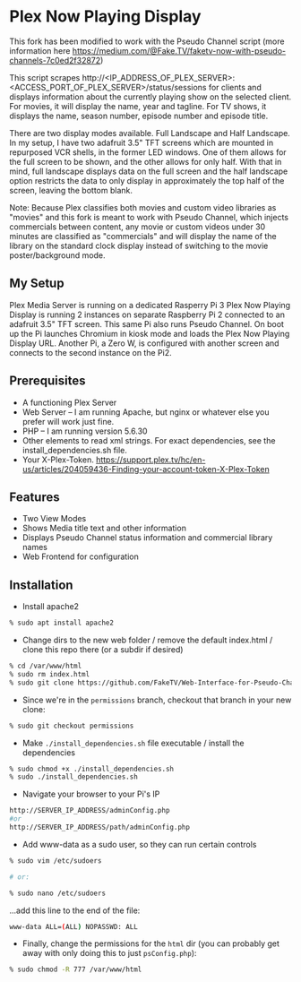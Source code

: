 # Plex Now Playing Display
This fork has been modified to work with the Pseudo Channel script (more information here https://medium.com/@Fake.TV/faketv-now-with-pseudo-channels-7c0ed2f32872)

This script scrapes http://<IP_ADDRESS_OF_PLEX_SERVER>:<ACCESS_PORT_OF_PLEX_SERVER>/status/sessions for clients and displays information about the currently playing show on the selected client. For movies, it will display the name, year and tagline. For TV shows, it displays the name, season number, episode number and episode title. 

There are two display modes available. Full Landscape and Half Landscape. In my setup, I have two adafruit 3.5" TFT screens which are mounted in repurposed VCR shells, in the former LED windows. One of them allows for the full screen to be shown, and the other allows for only half. With that in mind, full landscape displays data on the full screen and the half landscape option restricts the data to only display in approximately the top half of the screen, leaving the bottom blank.

Note: Because Plex classifies both movies and custom video libraries as "movies" and this fork is meant to work with Pseudo Channel, which injects commercials between content, any movie or custom videos under 30 minutes are classified as "commercials" and will display the name of the library on the standard clock display instead of switching to the movie poster/background mode.

## My Setup
Plex Media Server is running on a dedicated Rasperry Pi 3
Plex Now Playing Display is running 2 instances on separate Raspberry Pi 2 connected to an adafruit 3.5" TFT screen. This same Pi also runs Pseudo Channel. On boot up the Pi launches Chromium in kiosk mode and loads the Plex Now Playing Display URL. Another Pi, a Zero W, is configured with another screen and connects to the second instance on the Pi2.

## Prerequisites
 - A functioning Plex Server
 - Web Server – I am running Apache, but nginx or whatever else you prefer will work just fine.
 - PHP – I am running version  5.6.30
 - Other elements to read xml strings. For exact dependencies, see the install_dependencies.sh file.
 - Your X-Plex-Token. https://support.plex.tv/hc/en-us/articles/204059436-Finding-your-account-token-X-Plex-Token

## Features 
- Two View Modes
- Shows Media title text and other information
- Displays Pseudo Channel status information and commercial library names
- Web Frontend for configuration

## Installation
- Install apache2
```bash
% sudo apt install apache2
```

- Change dirs to the new web folder / remove the default index.html / clone this repo there (or a subdir if desired)
```bash
% cd /var/www/html
% sudo rm index.html
% sudo git clone https://github.com/FakeTV/Web-Interface-for-Pseudo-Channel.git .
```

- Since we're in the `permissions` branch, checkout that branch in your new clone:
```bash
% sudo git checkout permissions
```

- Make `./install_dependencies.sh` file executable / install the dependencies
```bash
% sudo chmod +x ./install_dependencies.sh
% sudo ./install_dependencies.sh
```

- Navigate your browser to your Pi's IP
```bash
http://SERVER_IP_ADDRESS/adminConfig.php 
#or 
http://SERVER_IP_ADDRESS/path/adminConfig.php
```

- Add www-data as a sudo user, so they can run certain controls
```bash
% sudo vim /etc/sudoers 

# or:

% sudo nano /etc/sudoers 
```
...add this line to the end of the file:
```bash
www-data ALL=(ALL) NOPASSWD: ALL
```

- Finally, change the permissions for the `html` dir (you can probably get away with only doing this to just `psConfig.php`):
```bash
% sudo chmod -R 777 /var/www/html
```
